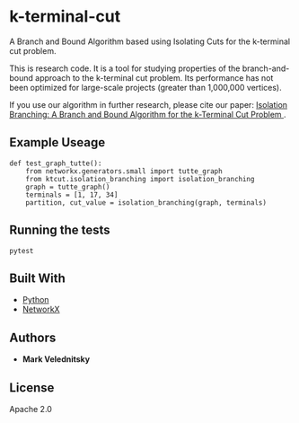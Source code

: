 # k-terminal-cut

A Branch and Bound Algorithm based using Isolating Cuts for the k-terminal cut problem.

This is research code. It is a tool for studying properties of the branch-and-bound approach to the k-terminal cut problem. Its performance has not been optimized for large-scale projects (greater than 1,000,000 vertices).

If you use our algorithm in further research, please cite our paper: [Isolation Branching: A Branch and Bound Algorithm for the k-Terminal Cut Problem
](https://doi.org/10.1007/978-3-030-04651-4_42).

## Example Useage

```
def test_graph_tutte():
    from networkx.generators.small import tutte_graph
    from ktcut.isolation_branching import isolation_branching
    graph = tutte_graph()
    terminals = [1, 17, 34]
    partition, cut_value = isolation_branching(graph, terminals)
```

## Running the tests

```
pytest
```

## Built With

* [Python](https://www.python.org/)
* [NetworkX](https://networkx.github.io/)

## Authors

* **Mark Velednitsky**

## License

Apache 2.0